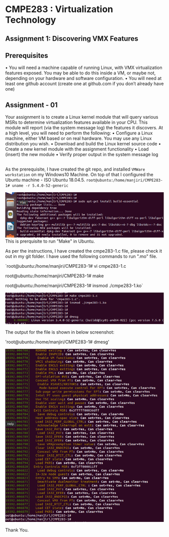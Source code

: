 # CMPE283 : Virtualization Technology 
## Assignment 1: Discovering VMX Features

## Prerequisites
• You will need a machine capable of running Linux, with VMX virtualization features exposed. You
may be able to do this inside a VM, or maybe not, depending on your hardware and software
configuration.
• You will need at least one github account (create one at github.com if you don’t already have one)

## Assignment - 01
Your assignment is to create a Linux kernel module that will query various MSRs to determine
virtualization features available in your CPU. This module will report (via the system message log) the
features it discovers.
At a high level, you will need to perform the following:
• Configure a Linux machine, either VM based or on real hardware. You may use any Linux
distribution you wish.
• Download and build the Linux kernel source code
• Create a new kernel module with the assignment functionality
• Load (insert) the new module
• Verify proper output in the system message log

## 

As the prerequisite, I have created the git repo, and installed `VMWare workstation` on my Windows10 Machine. On top of that I configured the Ubuntu machine - ISO Ubuntu 18.04.5.
`root@ubuntu:/home/manjiri/CMPE283-1# uname -r
5.4.0-52-generic `

<img src="install-essential.png"/>
This is prerquisite to run "Make" in Ubuntu.


As per the instructions, I have created the cmpe283-1.c file, please check it out in my git folder. I have used the following commands to run ".mo" file.

`root@ubuntu:/home/manjiri/CMPE283-1# vi cmpe283-1.c

root@ubuntu:/home/manjiri/CMPE283-1# make

root@ubuntu:/home/manjiri/CMPE283-1# insmod ./cmpe283-1.ko`


<img src=" to-run.png"/>

The output for the file is shown in below screenshot:

'root@ubuntu:/home/manjiri/CMPE283-1# dmesg'

<img src="output.png"/>


Thank You.

